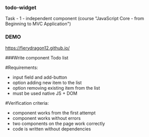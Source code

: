 ### todo-widget
Task - 1 - independent component  (course "JavaScript Core - from Beginning to MVC Application")


### DEMO 
https://fierydragon12.github.io/


###Write component Todo list

#Requirements:
- input field and add-button
- option adding new item to the list
- option removing existing item from the list
- must be used native JS + DOM

#Verification criteria:
- component works from the first attempt
- component works without errors
- two components on the page work correctly
- code is written without dependencies
